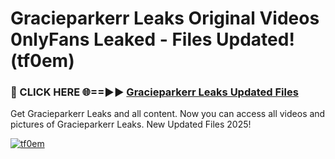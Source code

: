 # Gracieparkerr Leaks Original Videos 0nlyFans Leaked - Files Updated! (tf0em)

<h3>🔴 CLICK HERE 🌐==►► <a href="https://tinyurl.com/ehrbuxhb" rel="nofollow">Gracieparkerr Leaks Updated Files</a></h3>

Get Gracieparkerr Leaks and all content. Now you can access all videos and pictures of Gracieparkerr Leaks. New Updated Files 2025!

[![tf0em](https://i.imgur.com/lVYEuWS.gif)](https://tinyurl.com/ehrbuxhb)
